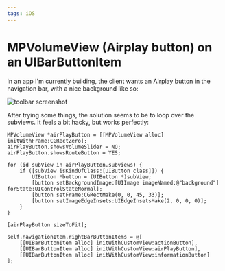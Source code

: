 ```yaml
---
tags: iOS
---
```


# MPVolumeView (Airplay button) on an UIBarButtonItem
In an app I'm currently building, the client wants an Airplay button in the navigation bar, with a nice background like so:

![toolbar screenshot][1]

After trying some things, the solution seems to be to loop over the subviews. It feels a bit hacky, but works perfectly:

```objc
MPVolumeView *airPlayButton = [[MPVolumeView alloc] initWithFrame:CGRectZero];
airPlayButton.showsVolumeSlider = NO;
airPlayButton.showsRouteButton = YES;

for (id subView in airPlayButton.subviews) {
    if ([subView isKindOfClass:[UIButton class]]) {
        UIButton *button = (UIButton *)subView;
        [button setBackgroundImage:[UIImage imageNamed:@"background"] forState:UIControlStateNormal];
        [button setFrame:CGRectMake(0, 0, 45, 33)];
        [button setImageEdgeInsets:UIEdgeInsetsMake(2, 0, 0, 0)];
    }
}

[airPlayButton sizeToFit];

self.navigationItem.rightBarButtonItems = @[
    [[UIBarButtonItem alloc] initWithCustomView:actionButton],
    [[UIBarButtonItem alloc] initWithCustomView:airPlayButton],
    [[UIBarButtonItem alloc] initWithCustomView:informationButton]
];
```


  [1]: https://dl.dropbox.com/u/2310965/toolbar_example.png
